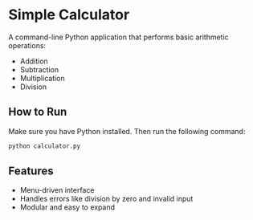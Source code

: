
# Simple Calculator

A command-line Python application that performs basic arithmetic operations:
- Addition
- Subtraction
- Multiplication
- Division

## How to Run

Make sure you have Python installed. Then run the following command:

```bash
python calculator.py
```

## Features

- Menu-driven interface
- Handles errors like division by zero and invalid input
- Modular and easy to expand
